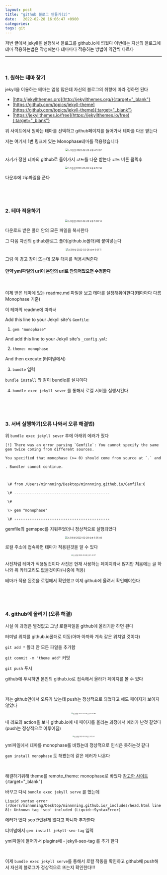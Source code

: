 ```yaml
---
layout: post
title: "github 블로그 만들기(2)"
date:   2022-02-28 16:06:47 +0900
categories:
tags: git
---
```


저번 글에서 jekyll을 실행해서 블로그를 github.io에 띄웠다 이번에는 자신의 블로그에 테마 적용하는법은 작성해본다 테마마다 적용하는 방법이 약간씩 다르다

---

&nbsp;

### 1. 원하는 테마 찾기

jekyll을 이용하는 테마는 엄청 많은데 자신의 블로그의 취향에 따라 정하면 된다

- [http://jekyllthemes.org](http://jekyllthemes.org/){:target="_blank"}
- [https://github.com/topics/jekyll-theme](https://github.com/topics/jekyll-theme){:target="_blank"}
- [https://jekyllthemes.io/free](https://jekyllthemes.io/free){:target="_blank"}

위 사이트에서 원하는 테마를 선택하고 github페이지를 들어가서 테마를 다운 받는다

저는 여기서 1번 링크에 있는 Monophase테마를 적용했습니다

<center>
<img alt="스크린샷 2022-02-28 오후 4 51 07" src="https://user-images.githubusercontent.com/80758613/155945048-32de8b49-76c7-4f25-8093-d69cf66d8511.png" style="zoom:50%;">
</center>

자기가 정한 테마의 github로 들어가서 코드를 다운 받는다 코드 버튼 클릭후

<center>
<img alt="스크린샷 2022-02-28 오후 4 52 36" src="https://user-images.githubusercontent.com/80758613/155945235-2c0f9787-e020-46c2-a327-673d45995d2d.png" style="zoom:50%;">
</center>

다운후에 zip파일을 푼다

&nbsp;

&nbsp;

### 2. 테마 적용하기

<center>
<img alt="스크린샷 2022-02-28 오후 5 00 14" src="https://user-images.githubusercontent.com/80758613/155946276-b24289c4-6f5d-4ec6-86f7-23bb87c42c35.png" style="zoom:50%;">
</center>

다운로드 받은 폴더 안의 모든 파일을 복사한다

그 다음 자신의 github블로그 폴더(github.io폴더)에 붙여넣는다

<center>
<img alt="스크린샷 2022-02-28 오후 5 01 11" src="https://user-images.githubusercontent.com/80758613/155946538-5e7771ae-d0fa-41c0-b8fb-8a9393aa9309.png" style="zoom:50%;">
</center>

그럼 이 경고 창이 뜨는데 모두 대치를 적용시켜준다

#### 만약 yml파일의 url이 본인의 url로 안되어있으면 수정한다

&nbsp;

이제 받은 테마에 있는 readme.md 파일을 보고 테마를 설정해줘야한다(테마마다 다름 Monophase 기준)

이 테마의 readme에 따라서

Add this line to your Jekyll site's `Gemfile`:

1. `gem "monophase"`

And add this line to your Jekyll site's `_config.yml`:

2. `theme: monophase`

And then execute:(터미널에서)

3. `bundle` 입력

`bundle install` 와 같이 bundle를 설치이다

4. `bundle exec jekyll sever` 를 통해서 로컬 서버를 실행시킨다

&nbsp;

&nbsp;

### 3. 서버 실행하기(오류 나와서 오류 해결법)

위 `bundle exec jekyll sever` 후에 아래위 에러가 떴다

```
[!] There was an error parsing `Gemfile`: You cannot specify the same gem twice coming from different sources.

You specified that monophase (>= 0) should come from source at `.` and

. Bundler cannot continue.



 \# from /Users/minnnning/Desktop/minnnning.github.io/Gemfile:6

 \# -------------------------------------------

 \#

 \> gem "monophase"

 \# -------------------------------------------
```

gemfile의 gemspec를 지워주었더니 정상적으로 실행되었다

<center>
<img alt="스크린샷 2022-02-28 오후 5 35 46" src="https://user-images.githubusercontent.com/80758613/155950928-dafa4faa-c699-4e06-b2ae-492158404a7d.png" style="zoom:50%;">
</center>

로컬 주소에 접속하면 테마가 적용된것을 알 수 있다

<center>
<img alt="스크린샷 2022-02-28 오후 5 40 07" src="https://user-images.githubusercontent.com/80758613/155951461-d76ecf95-6696-4080-a76f-20665ff3b313.png" style="zoom:33%;">
</center>

사진처럼 테마가 적용될것이다 사진은 현재 사용하는 페이지라서 많지만 처음에는 글 하나와 위 카테고리도 없을것이다(나중에 적용)

테마가 적용 된것을 로컬에서 확인했고 이제 github에 올려서 확인해야한다

&nbsp;

&nbsp;

### 4. github에 올리기 (오류 해결)

사실 이 과정은 별것없고 그냥 로컬파일을 github에 올리기만 하면 된다

터미널 위치를 github.io폴더로 이동(아마 아까와 계속 같은 위치일 것이다)

`git add *` 폴더 안 모든 파일을 추가함

`git commit -m "theme add"` 커밋

`git push` 푸시 

github에 푸시하면 본인의 github.io로 접속해서 올라가 페이지를 볼 수 있다

&nbsp;

저는 github안에서 오류가 났는데 push는 정상적으로 되었다고 해도 페이지가 보이지 않았다

<center>
<img alt="스크린샷 2022-02-28 오후 6 09 48" src="https://user-images.githubusercontent.com/80758613/155955651-5b294c8a-27c4-49b4-a825-665d6d56943a.png" style="zoom:33%;">
</center>

내 레포의 action을 보니 github.io에 내 페이지를 올리는 과정에서 에러가 난것 같았다(push는 정상적으로 이루어짐)

<center>
<img alt="스크린샷 2022-02-28 오후 6 12 54" src="https://user-images.githubusercontent.com/80758613/155956273-dbab9167-1200-4998-9dd3-df175adf61e9.png" style="zoom:30%;">
</center>

yml파일에서 테마를 monophase롤 바꿨는데 정상적으로 인식은 못하는것 같다 

`gem install monophase` 도 해봤는데 같은 에러가 나온다

&nbsp;

해결하기위해 theme를 remote_theme: monophase로 바꿨다 [참고한 사이트](https://github.com/jekyll/jekyll/issues/8468){:target="_blank"}

바꾸고 다시 `bundle exec jekyll serve` 를 했는데

```
Liquid syntax error (/Users/minnnning/Desktop/minnnning.github.io/_includes/head.html line 8): Unknown tag 'seo' included (Liquid::SyntaxError)
```

에러가 떴다 seo관련된게 없다고 하니까 추가한다

터미널에서 `gem install jekyll-seo-tag` 입력

yml파일에 들어가서 plugins에   \- jekyll-seo-tag 를 추가 한다

&nbsp;

이제 `bundle exec jekyll serve`를 통해서 로컬 작동을 확인하고 github에 push해서 자신의 블로그가 정상적으로 뜨는지 확인한다!!!